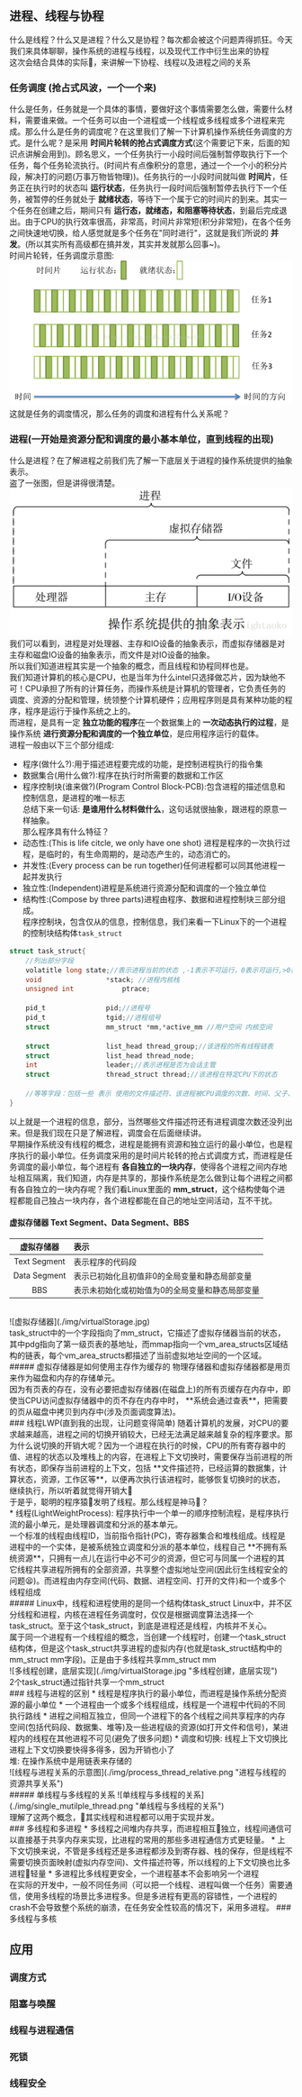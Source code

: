 ## 进程、线程与协程
什么是线程？什么又是进程？什么又是协程？每次都会被这个问题弄得抓狂。今天我们来具体聊聊，操作系统的进程与线程，以及现代工作中衍生出来的协程<br>
这次会结合具体的实际🌰，来讲解一下协程、线程以及进程之间的关系
### 任务调度 (抢占式风波，一个一个来)
什么是任务，任务就是一个具体的事情，要做好这个事情需要怎么做，需要什么材料，需要谁来做。一个任务可以由一个进程或一个线程或多线程或多个进程来完成。那么什么是任务的调度呢？在这里我们了解一下计算机操作系统任务调度的方式。是什么呢？是采用 **时间片轮转的抢占式调度方式**(这个需要记下来，后面的知识点讲解会用到)。顾名思义，一个任务执行一小段时间后强制暂停取执行下一个任务，每个任务轮流执行。(时间片有点像积分的意思，通过一个一个小的积分片段，解决打的问题(万事万物皆物理))。任务执行的一小段时间就叫做 **时间片**，任务正在执行时的状态叫 **运行状态**，任务执行一段时间后强制暂停去执行下一个任务，被暂停的任务就处于 **就绪状态**，等待下一个属于它的时间片的到来。其实一个任务在创建之后，期间只有 **运行态，就绪态，和阻塞等待状态**，到最后完成退出。由于CPU的执行效率很高，非常高，时间片非常短(积分非常短)，在各个任务之间快速地切换，给人感觉就是多个任务在"同时进行"，这就是我们所说的 **并发**。(所以其实所有高级都在搞并发，其实并发就那么回事~)。<br>
时间片轮转，任务调度示意图:<br>
![任务调度](./img/tasks_os.png "任务调度")<br>
这就是任务的调度情况，那么任务的调度和进程有什么关系呢？<br>
### 进程(一开始是资源分配和调度的最小基本单位，直到线程的出现)
什么是进程？在了解进程之前我们先了解一下底层关于进程的操作系统提供的抽象表示。<br>
盗了一张图，但是讲得很清楚。<br>
![操作系统提供的抽象表示](./img/process.png "操作系统提供的抽象表示")<br>
我们可以看到，进程是对处理器、主存和IO设备的抽象表示，而虚拟存储器是对主存和磁盘IO设备的抽象表示，而文件是对IO设备的抽象。<br>
所以我们知道进程其实是一个抽象的概念，而且线程和协程同样也是。<br>
我们知道计算机的核心是CPU，也是当年为什么intel只选择做芯片，因为缺他不可！CPU承担了所有的计算任务，而操作系统是计算机的管理者，它负责任务的调度、资源的分配和管理，统领整个计算机硬件；应用程序则是具有某种功能的程序，程序是运行于操作系统之上的。<br>
而进程，是具有一定 **独立功能的程序**在一个数据集上的 **一次动态执行的过程**，是操作系统 **进行资源分配和调度的一个独立单位**，是应用程序运行的载体。<br>
进程一般由以下三个部分组成:<br>
* 程序(做什么?):用于描述进程要完成的功能，是控制进程执行的指令集
* 数据集合(用什么做?):程序在执行时所需要的数据和工作区
* 程序控制块(谁来做?)(Program Control Block-PCB):包含进程的描述信息和控制信息，是进程的唯一标志<br>
总结下来一句话: **是谁用什么材料做什么**，这句话就很抽象，跟进程的原意一样抽象。<br>
那么程序具有什么特征？<br>
* 动态性:(This is life citcle, we only have one shot) 进程是程序的一次执行过程，是临时的，有生命周期的，是动态产生的，动态消亡的。
* 并发性:(Every process can be run together)任何进程都可以同其他进程一起并发执行
* 独立性:(Independent)进程是系统进行资源分配和调度的一个独立单位
* 结构性:(Compose by three parts)进程由程序、数据和进程控制块三部分组成。<br>
程序控制块，包含仅从的信息，控制信息，我们来看一下Linux下的一个进程的控制块结构体`task_struct`<br>
```c
struct task_struct{
    //列出部分字段
    volatitle long state;//表示进程当前的状态 ,-1表示不可运行，0表示可运行,>0表示停止
    void                *stack; //进程内核栈
    unsigned int            ptrace;

    pid_t               pid;//进程号
    pid_t               tgid;//进程组号
    struct              mm_struct *mm,*active_mm //用户空间 内核空间

    struct              list_head thread_group;//该进程的所有线程链表
    struct              list_head thread_node;
    int                 leader;//表示进程是否为会话主管
    struct              thread_struct thread;//该进程在特定CPU下的状态

    //等等字段：包括一些 表示 使用的文件描述符、该进程被CPU调度的次数、时间、父子、兄弟进程等信息
}
```
以上就是一个进程的信息，部分，当然哪些文件描述符还有进程调度次数还没列出来。但是我们现在只是了解进程，调度会在后面继续讲。<br>
早期操作系统没有线程的概念，进程是能拥有资源和独立运行的最小单位，也是程序执行的最小单位。任务调度采用的是时间片轮转的抢占式调度方式，而进程是任务调度的最小单位，每个进程有 **各自独立的一块内存**，使得各个进程之间内存地址相互隔离，我们知道，内存是共享的，那操作系统是怎么做到让每个进程之间都有各自独立的一块内存呢？我们看Linux里面的 **mm_struct**，这个结构使每个进程都能自己独占一块内存，各个进程都能在自己的地址空间活动，互不干扰。<br>
#### 虚拟存储器 Text Segment、Data Segment、BBS

虚拟存储器|表示
|:--:|:--
Text Segment|表示程序的代码段
Data Segment|表示已初始化且初值非0的全局变量和静态局部变量
BBS|表示未初始化或初始值为0的全局变量和静态局部变量
<br>
![虚拟存储器](./img/virtualStorage.jpg)<br>
task_struct中的一个字段指向了mm_struct，它描述了虚拟存储器当前的状态，其中pdg指向了第一级页表的基地址，而mmap指向一个vm_area_structs区域结构的链表，每个vm_area_structs都描述了当前虚拟地址空间的一个区域。<br>
##### 虚拟存储器是如何使用主存作为缓存的
物理存储器和虚拟存储器都是用页来作为磁盘和内存的存储单元。<br>
因为有页表的存在，没有必要把虚拟存储器(在磁盘上)的所有页缓存在内存中，即使当CPU访问虚拟存储器中的页不存在内存中时， **系统会通过查表**，把需要的页从磁盘中拷贝到内存中(涉及页面调度算法)。<br>
### 线程LWP(直到我的出现，让问题变得简单)
随着计算机的发展，对CPU的要求越来越高，进程之间的切换开销较大，已经无法满足越来越复杂的程序要求。那为什么说切换的开销大呢？因为一个进程在执行的时候，CPU的所有寄存器中的值、进程的状态以及堆栈上的内容，在进程上下文切换时，需要保存当前进程的所有状态，即保存当前进程的上下文，包括 **文件描述符，已经运算的数据集，计算状态，资源，工作区等**，以便再次执行该进程时，能够恢复切换时的状态，继续执行，所以听着就觉得开销大🤮<br>
于是乎，聪明的程序猿🐒发明了线程。那么线程是神马🐎？<br>
* 线程(LightWeightProcess): 程序执行中一个单一的顺序控制流程，是程序执行流的最小单元，是处理器调度和分派的基本单元。<br>
一个标准的线程由线程ID，当前指令指针(PC)，寄存器集合和堆栈组成。线程是进程中的一个实体，是被系统独立调度和分派的基本单位，线程自己 **不拥有系统资源**，只拥有一点儿在运行中必不可少的资源，但它可与同属一个进程的其它线程共享进程所拥有的全部资源，共享整个虚拟地址空间(因此衍生线程安全的问题😫)。而进程由内存空间(代码、数据、进程空间、打开的文件)和一个或多个线程组成<br>
##### Linux中，线程和进程使用的是同一个结构体task_struct
Linux中，并不区分线程和进程，内核在进程任务调度时，仅仅是根据调度算法选择一个task_struct。至于这个task_struct，到底是进程还是线程，内核并不关心。<br>
属于同一个进程有一个线程组的概念，当创建一个线程时，创建一个task_struct结构体，但是这个task_struct共享进程的虚拟内存(也就是task_struct结构中的mm_struct mm字段)。正是由于多线程共享mm_struct mm<br>
![多线程创建，底层实现](./img/virtualStorage.jpg "多线程创建，底层实现")<br>
2个task_struct通过指针共享一个mm_struct<br>
### 线程与进程的区别
* 线程是程序执行的最小单位，而进程是操作系统分配资源的最小单位
* 一个进程由一个或多个线程组成，线程是一个进程中代码的不同执行路线
* 进程之间相互独立，但同一个进程下的各个线程之间共享程序的内存空间(包括代码段、数据集、堆等)及一些进程级的资源(如打开文件和信号)，某进程内的线程在其他进程不可见(避免了很多问题)
* 调度和切换: 线程上下文切换比进程上下文切换要快得多得多，因为开销也小了<br>
堆: 在操作系统中是用链表来存储的<br>
![线程与进程关系的示意图](./img/process_thread_relative.png "进程与线程的资源共享关系")<br>
##### 单线程与多线程的关系
![单线程与多线程的关系](./img/single_mutilple_thread.png "单线程与多线程的关系")<br>
理解了这两个概念，其实线程和进程都可以用于实现并发。<br>
### 多线程和多进程
* 多线程之间堆内存共享，而进程相互独立，线程间通信可以直接基于共享内存来实现，比进程的常用的那些多进程通信方式更轻量。
* 上下文切换来说，不管是多线程还是多进程都涉及到寄存器、栈的保存，但是线程不需要切换页面映射(虚拟内存空间)、文件描述符等，所以线程的上下文切换也比多进程轻量
* 多进程比多线程更安全，一个进程基本不会影响另一个进程<br>
在实际的开发中，一般不同任务间（可以把一个线程、进程叫做一个任务）需要通信，使用多线程的场景比多进程多。但是多进程有更高的容错性，一个进程的crash不会导致整个系统的崩溃，在任务安全性较高的情况下，采用多进程。
### 多线程与多核

## 应用
### 调度方式
### 阻塞与唤醒
### 线程与进程通信
### 死锁
### 线程安全